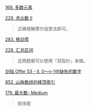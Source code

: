 
[169. 多数元素](https://leetcode-cn.com/problems/majority-element/)

[229. 求众数 II](https://leetcode-cn.com/problems/majority-element-ii/)

> 正确理解摩尔投票法即可。

[283. 移动零](https://leetcode-cn.com/problems/move-zeroes/)

[228. 汇总区间](https://leetcode-cn.com/problems/summary-ranges/solution/shuang-zhi-zhen-100-miao-dong-by-sweetie-7vo6/)
> 这两题都可以使用『双指针』来做。

[剑指 Offer 53 - II. 0～n-1中缺失的数字](https://leetcode-cn.com/problems/que-shi-de-shu-zi-lcof/)


[852. 山脉数组的峰顶索引](https://leetcode-cn.com/problems/peak-index-in-a-mountain-array/)


[179. 最大数- Medium](https://leetcode-cn.com/problems/largest-number/)
> 排序题
